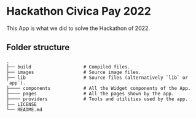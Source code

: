 # Hackathon Civica Pay 2022

This App is what we did to solve the Hackathon of 2022.

## Folder structure

```
.
├── build                   # Compiled files.
├── images                  # Source image files.
├── lib                     # Source files (alternatively `lib` or `app`).
├──── components            # All the Widget components of the App.
├──── pages                 # All the pages shown by the app.
├──── providers             # Tools and utilities used by the app.
├── LICENSE
└── README.md
```